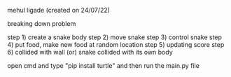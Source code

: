 mehul ligade (created on 24/07/22)

breaking down problem

step 1) create a snake body
step 2) move snake
step 3) control snake
step 4) put food, make new food at random location
step 5) updating score
step 6) collided with wall (or) snake collided with its own body

open cmd and type "pip install turtle"
and then run the main.py file

